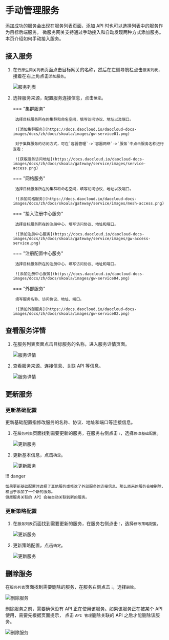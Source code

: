 # 手动管理服务

添加成功的服务会出现在服务列表页面，添加 API 时也可以选择列表中的服务作为目标后端服务。
微服务网关支持通过手动接入和自动发现两种方式添加服务。本页介绍如何手动接入服务。

## 接入服务

1. 在`云原生网关列表`页面点击目标网关的名称，然后在左侧导航栏点击`服务列表`，接着在右上角点击`添加服务`。

    ![服务列表](https://docs.daocloud.io/daocloud-docs-images/docs/zh/docs/skoala/images/gw-service03.png)

2. 选择服务来源，配置服务连接信息，点击`确定`。

    === "集群服务"

        选择目标服务所在的集群和命名空间，填写访问协议、地址以及端口。

        ![添加集群服务](https://docs.daocloud.io/daocloud-docs-images/docs/zh/docs/skoala/images/gw-service01.png)

        对于集群服务的访问方式，可在`容器管理`->`容器网络`->`服务`中点击服务名称进行查看：

        ![获取服务访问地址](https://docs.daocloud.io/daocloud-docs-images/docs/zh/docs/skoala/gateway/service/images/service-access.png)
    
    === "网格服务"
     
        选择目标服务所在的集群和命名空间，填写访问协议、地址以及端口。

        ![添加网格服务](https://docs.daocloud.io/daocloud-docs-images/docs/zh/docs/skoala/gateway/service/images/mesh-access.png)
            
    === "接入注册中心服务"

        选择目标服务所在的注册中心，填写访问协议、地址和端口。

        ![添加注册中心服务](https://docs.daocloud.io/daocloud-docs-images/docs/zh/docs/skoala/gateway/service/images/gw-access-service.png)
    
    === "注册配置中心服务"
         
        选择目标服务所在的注册中心，填写访问协议、地址和端口。

        ![添加注册中心服务](https://docs.daocloud.io/daocloud-docs-images/docs/zh/docs/skoala/images/gw-service04.png)
        
    === "外部服务"

        填写服务名称、访问协议、地址、端口。
  
        ![添加外部服务](https://docs.daocloud.io/daocloud-docs-images/docs/zh/docs/skoala/images/gw-service02.png)

## 查看服务详情

1. 在服务列表页面点击目标服务的名称，进入服务详情页面。

    ![服务详情](https://docs.daocloud.io/daocloud-docs-images/docs/zh/docs/skoala/images/gw-service05.png)

2. 查看服务来源、连接信息、关联 API 等信息。

    ![服务详情](https://docs.daocloud.io/daocloud-docs-images/docs/zh/docs/skoala/images/gw-service06.png)

## 更新服务

### 更新基础配置

更新基础配置指修改服务的名称、协议、地址和端口等连接信息。

1. 在`服务列表`页面找到需要更新的服务，在服务右侧点击 `ⵗ`，选择`修改基础配置`。

    ![更新服务](https://docs.daocloud.io/daocloud-docs-images/docs/zh/docs/skoala/images/gw-service07.png)

2. 更新基本信息，点击`确定`。

    ![更新服务](https://docs.daocloud.io/daocloud-docs-images/docs/zh/docs/skoala/gateway/service/images/gw-service08.png)

!!! danger

    如果更新基础配置时选择了其他服务或修改了外部服务的连接信息，那么原来的服务会被删除，相当于添加了一个新的服务。
    但原服务关联的 API 会被自动关联到新的服务。

### 更新策略配置

1. 在`服务列表`页面找到需要更新的服务，在服务右侧点击 `ⵗ`，选择`修改策略配置`。

    ![更新服务](https://docs.daocloud.io/daocloud-docs-images/docs/zh/docs/skoala/images/gw-service09.png)

2. 更新策略配置，点击`确定`。

    ![更新服务](https://docs.daocloud.io/daocloud-docs-images/docs/zh/docs/skoala/gateway/service/images/update4.png)

## 删除服务

在`服务列表`页面找到需要删除的服务，在服务右侧点击 `ⵗ`，选择`删除`。

![删除服务](https://docs.daocloud.io/daocloud-docs-images/docs/zh/docs/skoala/images/gw-service10.png)

删除服务之前，需要确保没有 API 正在使用该服务。如果该服务正在被某个 API 使用，需要先根据页面提示，
点击 `API 管理`删除关联的 API 之后才能删除该服务。

![删除服务](https://docs.daocloud.io/daocloud-docs-images/docs/zh/docs/skoala/gateway/service/images/delete1.png)
